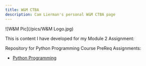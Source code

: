 ```yaml
---
title: W&M CTBA
description: Cam Lierman's personal W&M CTBA page
---
```


![W&M Pic](/pics/W&M Logo.jpg)

This is content I have developed for my Module 2 Assignment:



Repository for Python Programming Course PreReq Assignments:
- [Python Programming](https://github.com/lierjet02/Python-PreReq)
